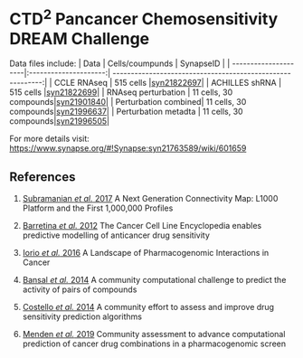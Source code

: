 
# CTD<sup>2</sup> Pancancer Chemosensitivity DREAM Challenge

Data files include:
| Data                 | Cells/coumpunds       | SynapseID                                                  |
| ---------------------|:---------------------:| ----------------------------------------------------------:|
| CCLE RNAseq          | 515 cells             |[syn21822697](https://www.synapse.org/#!Synapse:syn21822697)|
| ACHILLES shRNA       | 515 cells             |[syn21822699](https://www.synapse.org/#!Synapse:syn21822699)|
| RNAseq perturbation  | 11 cells, 30 compounds|[syn21901840](https://www.synapse.org/#!Synapse:syn21901840)|
| Perturbation combined| 11 cells, 30 compounds|[syn21996637](https://www.synapse.org/#!Synapse:syn21996637)|
| Perturbation metadta | 11 cells, 30 compounds|[syn21996505](https://www.synapse.org/#!Synapse:syn21996505)|

For more details visit:
https://www.synapse.org/#!Synapse:syn21763589/wiki/601659

## References

1. [Subramanian *et al.* 2017](https://www.cell.com/action/showPdf?pii=S0092-8674%2817%2931309-0)
A Next Generation Connectivity Map: L1000 Platform and the First 1,000,000 Profiles

2. [Barretina *et al.* 2012](https://www.nature.com/articles/nature11003)
The Cancer Cell Line Encyclopedia enables predictive modelling of anticancer drug sensitivity

3. [Iorio *et al.* 2016](https://www.cell.com/action/showPdf?pii=S0092-8674%2816%2930746-2)
 A Landscape of Pharmacogenomic Interactions in Cancer
 
4. [Bansal *et al.* 2014](https://www.nature.com/articles/nbt.3052.pdf)
A community computational challenge to predict the activity of pairs of compounds

5. [Costello *et al.* 2014](https://www.nature.com/articles/nbt.2877.pdf)
A community effort to assess and improve drug sensitivity prediction algorithms

6. [Menden *et al.* 2019](https://www.nature.com/articles/s41467-019-09799-2.pdf)
Community assessment to advance computational prediction of cancer drug combinations in a pharmacogenomic screen
